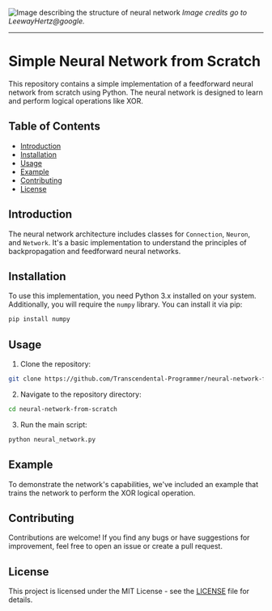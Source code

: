 ![Image describing the structure of neural network](https://d3lkc3n5th01x7.cloudfront.net/wp-content/uploads/2023/05/30234805/What-are-neural-networks-Banner.svg)
*Image credits go to LeewayHertz@google.*

---

# Simple Neural Network from Scratch

This repository contains a simple implementation of a feedforward neural network from scratch using Python. The neural network is designed to learn and perform logical operations like XOR.

## Table of Contents

- [Introduction](#introduction)
- [Installation](#installation)
- [Usage](#usage)
- [Example](#example)
- [Contributing](#contributing)
- [License](#license)

## Introduction

The neural network architecture includes classes for `Connection`, `Neuron`, and `Network`. It's a basic implementation to understand the principles of backpropagation and feedforward neural networks.

## Installation

To use this implementation, you need Python 3.x installed on your system. Additionally, you will require the `numpy` library. You can install it via pip:

```bash
pip install numpy
```

## Usage

1. Clone the repository:

```bash
git clone https://github.com/Transcendental-Programmer/neural-network-from-scratch.git
```

2. Navigate to the repository directory:

```bash
cd neural-network-from-scratch
```

3. Run the main script:

```bash
python neural_network.py
```

## Example

To demonstrate the network's capabilities, we've included an example that trains the network to perform the XOR logical operation.

## Contributing

Contributions are welcome! If you find any bugs or have suggestions for improvement, feel free to open an issue or create a pull request.

## License

This project is licensed under the MIT License - see the [LICENSE](LICENSE) file for details.

